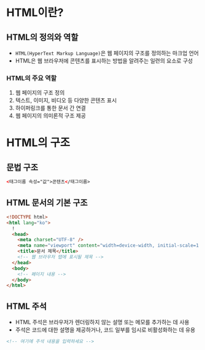 # HTML이란?

## HTML의 정의와 역할

- `HTML(HyperText Markup Language)`은 웹 페이지의 구조를 정의하는 마크업 언어
- HTML은 웹 브라우저에 콘텐츠를 표시하는 방법을 알려주는 일련의 요소로 구성

### HTML의 주요 역할

1. 웹 페이지의 구조 정의
2. 텍스트, 이미지, 비디오 등 다양한 콘텐츠 표시
3. 하이퍼링크를 통한 문서 간 연결
4. 웹 페이지의 의미론적 구조 제공

# HTML의 구조

## 문법 구조

```html
<태그이름 속성="값">콘텐츠</태그이름>
```

## HTML 문서의 기본 구조

```html
<!DOCTYPE html>
<html lang="ko">
  !
  <head>
    <meta charset="UTF-8" />
    <meta name="viewport" content="width=device-width, initial-scale=1.0" />
    <title>문서 제목</title>
    <!-- 웹 브라우저 탭에 표시될 제목 -->
  </head>
  <body>
    <!-- 페이지 내용 -->
  </body>
</html>
```

## HTML 주석

- HTML 주석은 브라우저가 렌더링하지 않는 설명 또는 메모를 추가하는 데 사용
- 주석은 코드에 대한 설명을 제공하거나, 코드 일부를 임시로 비활성화하는 데 유용

```html
<!-- 여기에 주석 내용을 입력하세요 -->
```
